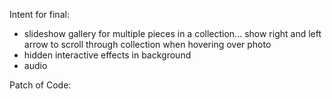 Intent for final:
- slideshow gallery for multiple pieces in a collection... show right and left arrow to scroll through collection when hovering over photo
- hidden interactive effects in background
- audio


Patch of Code:
